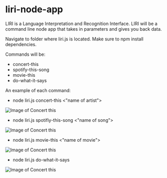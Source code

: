 # liri-node-app

LIRI is a Language Interpretation and Recognition Interface. LIRI will be a command line node app that takes in parameters and gives you back data.

Navigate to folder where liri.js is located. Make sure to npm install dependencies. 

Commands will be:

- concert-this 
- spotify-this-song
- movie-this
- do-what-it-says

An example of each command:

- node liri.js concert-this <"name of artist">

![Image of Concert this](https://dangggchris.github.io/liri-node-app/images/concerthis.png)

- node liri.js spotifiy-this-song <"name of song">

![Image of Concert this](https://dangggchris.github.io/liri-node-app/images/spotifythis.png)

- node liri.js movie-this <"name of movie">

![Image of Concert this](https://dangggchris.github.io/liri-node-app/images/moviethis.png)

- node liri.js do-what-it-says

![Image of Concert this](https://dangggchris.github.io/liri-node-app/images/dothis.png)


